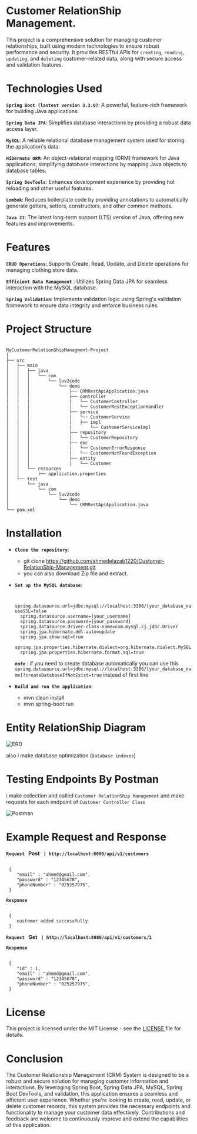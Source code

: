 # Customer RelationShip Management.

This project is a comprehensive solution for managing customer relationships, built using modern technologies to ensure robust performance and security. It provides RESTful APIs for `creating`, `reading`, `updating`, and `deleting` customer-related data, along with secure access and validation features.



# Technologies Used

**`Spring Boot (lastest version 3.3.0)`**: A powerful, feature-rich framework for building Java applications.

**`Spring Data JPA`**: Simplifies database interactions by providing a robust data access layer.

**`MySQL`**: A reliable relational database management system used for storing the application's data.

**`Hibernate ORM`**: An object-relational mapping (ORM) framework for Java applications, simplifying database interactions by mapping Java objects to database tables.

**`Spring DevTools`**: Enhances development experience by providing hot reloading and other useful features.

**`Lombok`**: Reduces boilerplate code by providing annotations to automatically generate getters, setters, constructors, and other common methods.

**`Java 21`**: The latest long-term support (LTS) version of Java, offering new features and improvements.

# Features

**`CRUD Operations`**: Supports Create, Read, Update, and Delete operations for managing clothing store data.

**`Efficient Data Management`** : Utilizes Spring Data JPA for seamless interaction with the MySQL database.

**`Spring Validation`**: Implements validation logic using Spring's validation framework to ensure data integrity and enforce business rules.


# Project Structure

```

MyCustomerRelationShipManagment-Project
│
├── src
│   ├── main
│   │   ├── java
│   │   │   └── com
│   │   │       └── luv2code
│   │   │           └── demo
│   │   │               ├── CRMRestApiApplication.java
│   │   │               ├── controller
|   |   |               |   └── CustomerController  
|   |   |               |   └── CustomerRestExceptionHandler
│   │   │               ├── service
│   │   │               |   └── CustomerService
|   |   |               |   ├── impl
│   │   │               |       └── CustomerServiceImpl
│   │   │               ├── repository
│   │   │               |   └── CustomerRepository
│   │   │               ├── exc
│   │   │               |   └── CustomerErrorResponse
│   │   │               |   └── CustomerNotFoundException
│   │   │               ├── entity
│   │   │               |   └── Customer
│   │   └── resources
│   │       ├── application.properties
│   └── test
│       └── java
│           └── com
│               └── luv2code
│                   └── demo
│                       └── CRMRestApiApplication.java
└── pom.xml

```

# Installation

  - **`Clone the repository`**:
     
    - git clone https://github.com/ahmedelazab1220/Customer-RelationShip-Management.git
    - you can also download Zip file and extract.  
      

  - **`Set up the MySQL database`**:
    
    ```

      spring.datasource.url=jdbc:mysql://localhost:3306/[your_database_name]?useSSL=false
      spring.datasource.username=[your_username]
      spring.datasource.password=[your_password]
      spring.datasource.driver-class-name=com.mysql.cj.jdbc.Driver
      spring.jpa.hibernate.ddl-auto=update
      spring.jpa.show-sql=true
      spring.jpa.properties.hibernate.dialect=org.hibernate.dialect.MySQL8Dialect
      spring.jpa.properties.hibernate.format.sql=true
    
    ```
    ***`note`*** : if you need to create database automatically you can use this `spring.datasource.url=jdbc:mysql://localhost:3306/[your_database_name]?createDatabaseIfNotExist=true` instead of first line

  - **`Build and run the application`**:     
   
    - mvn clean install
    - mvn spring-boot:run


# Entity RelationShip Diagram

  ![ERD](https://github.com/ahmedelazab1220/Customer-RelationShip-Management/assets/105994948/1e5d096a-92a5-4a30-9b35-dde60cf58e60)
 
  also i make database optimization (`Database indexes`) 

# Testing Endpoints By Postman
   
   i make collection and called `Customer RelationShip Management` and make requests for each endpoint of `Customer Controller Class`

   ![Postman](https://github.com/ahmedelazab1220/Customer-RelationShip-Management/assets/105994948/94e98ff0-df9d-4538-8d17-aeeab6a933d8) 


# Example Request and Response

   **`Request ` Post ` | http://localhost:8080/api/v1/customers`**
   
   ```
    
    {
       "email" : "ahmed@gmail.com",
       "password" : "12345678", 
       "phoneNumber" : "025257975",
    } 

   ```

   **`Response`**
   
   ```

    {
       customer added successfully
    }

   ```



   **`Request ` Get ` | http://localhost:8080/api/v1/customers/1`**
   
   **`Response`**
   
   ```

    {
       "id" : 1,
       "email" : "ahmed@gmail.com",
       "password" : "12345678", 
       "phoneNumber" : "025257975",
    }

   ```

# License

This project is licensed under the MIT License - see the <a href = "https://github.com/ahmedelazab1220/Customer-RelationShip-Management/blob/main/LICENSE"> LICENSE </a> file for details.

# Conclusion

The Customer Relationship Management (CRM) System is designed to be a robust and secure solution for managing customer information and interactions. By leveraging Spring Boot, Spring Data JPA, MySQL, Spring Boot DevTools, and validation, this application ensures a seamless and efficient user experience. Whether you're looking to create, read, update, or delete customer records, this system provides the necessary endpoints and functionality to manage your customer data effectively. Contributions and feedback are welcome to continuously improve and extend the capabilities of this application.